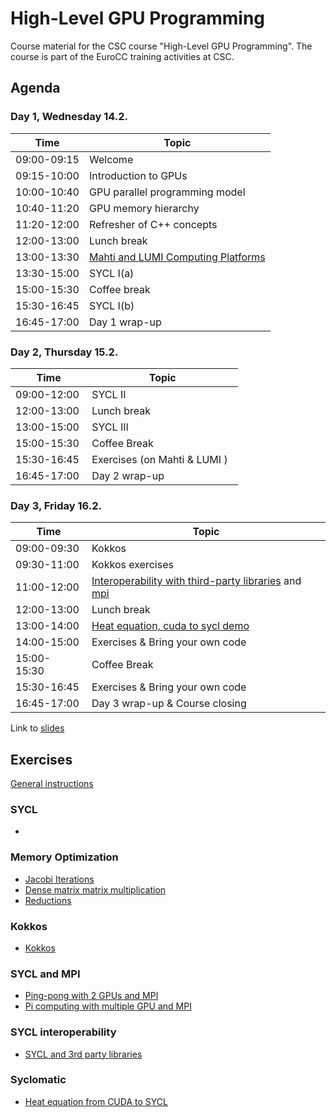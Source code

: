 # High-Level GPU Programming

Course material for the CSC course "High-Level GPU Programming". The course is
part of the EuroCC training activities at CSC.

## Agenda

### Day 1, Wednesday 14.2.

| Time         | Topic |
| ----         | ----- |
| 09:00-09:15  | Welcome
| 09:15-10:00  | Introduction to GPUs
| 10:00-10:40  | GPU parallel programming model
| 10:40-11:20  | GPU memory hierarchy
| 11:20-12:00  | Refresher of C++ concepts
| 12:00-13:00  | Lunch break
| 13:00-13:30  | [Mahti and LUMI Computing Platforms](Exercises_Instructions.md)
| 13:30-15:00  | SYCL I(a)
| 15:00-15:30  | Coffee break
| 15:30-16:45  | SYCL I(b)
| 16:45-17:00  | Day 1 wrap-up

### Day 2, Thursday 15.2.

| Time         | Topic |
| ----         | ----- |
| 09:00-12:00  | SYCL II
| 12:00-13:00  | Lunch break
| 13:00-15:00  | SYCL III
| 15:00-15:30  | Coffee Break
| 15:30-16:45  | Exercises (on Mahti & LUMI )   
| 16:45-17:00  | Day 2 wrap-up

### Day 3, Friday 16.2.

| Time         | Topic |
| ----         | ----- |
| 09:00-09:30  | Kokkos
| 09:30-11:00  | Kokkos exercises
| 11:00-12:00  | [Interoperability with third-party libraries](exercises/sycl/09-interoperability/) and [mpi](exercises/sycl/08-ping-pong)
| 12:00-13:00  | Lunch break
| 13:00-14:00  | [Heat equation, cuda to sycl demo](exercises/sycl/10-heat-equation-from-cuda/)
| 14:00-15:00  | Exercises & Bring your own code
| 15:00-15:30  | Coffee Break
| 15:30-16:45  | Exercises & Bring your own code
| 16:45-17:00  | Day 3 wrap-up & Course closing


Link to [slides](https://kannu.csc.fi/s/gZSBE8DbeEKZjRw)
## Exercises

[General instructions](Exercises_Instructions.md)

### SYCL 

- 

### Memory Optimization

- [Jacobi Iterations](exercises/sycl/07-jacobi)
- [Dense matrix matrix multiplication](exercises/sycl/04-matrix-matrix-mul)
- [Reductions](exercises/sycl/06-reduction-direct)

### Kokkos
- [Kokkos](/exercises/kokkos)

### SYCL and MPI
- [Ping-pong with 2 GPUs and MPI](exercises/sycl/08-ping-pong)
- [Pi computing with multiple GPU and MPI](exercises/sycl/11-pi/)
  
### SYCL interoperability

- [SYCL and 3rd party libraries](exercises/sycl/09-interoperability/)

### Syclomatic
- [Heat equation from CUDA to SYCL](exercises/sycl/10-heat-equation-from-cuda/)
 
